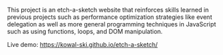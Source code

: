 This project is an etch-a-sketch website that reinforces skills learned in previous projects such as performance optimization strategies like event delegation as well as more general programming techniques in JavaScript such as using functions, loops, and DOM manipulation. 

Live demo: https://kowal-ski.github.io/etch-a-sketch/
